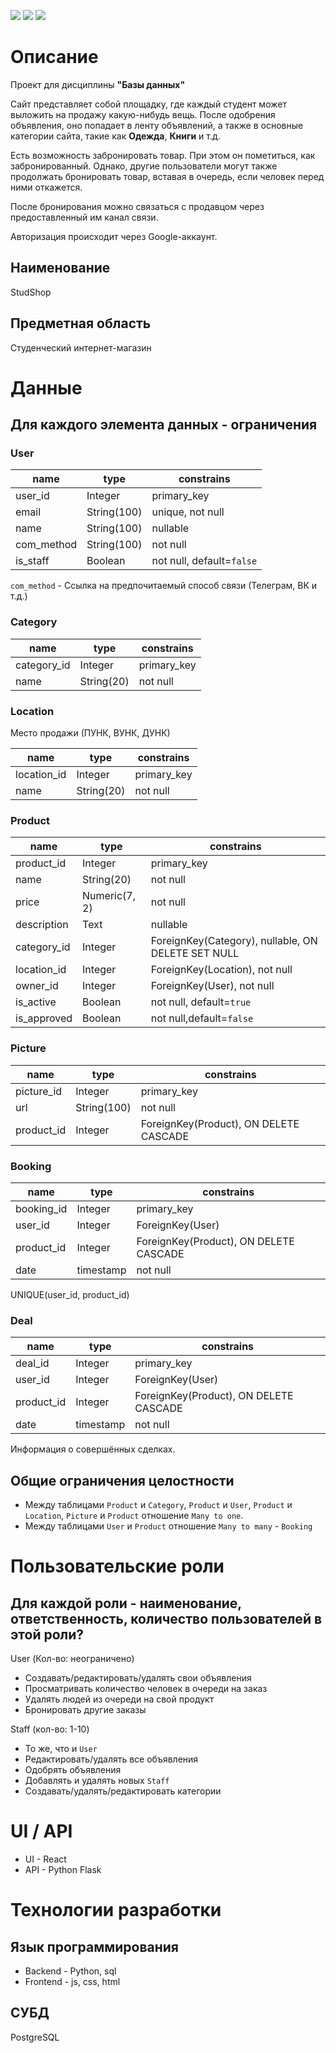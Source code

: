![](https://img.shields.io/badge/Flask-2.0.2-orange)
![](https://img.shields.io/badge/SQLAlchemy-1.4.26-red)
![](https://img.shields.io/badge/React.js-17.0.2-blue)
# Описание
Проект для дисциплины **"Базы данных"**

Сайт представляет собой площадку, где каждый студент может выложить на продажу какую-нибудь
вещь. После одобрения объявления, оно попадает в ленту объявлений, а также в основные 
категории сайта, такие как **Одежда**, **Книги** и т.д. 

Есть возможность забронировать товар. При этом он пометиться, как забронированный. Однако, другие пользователи могут также продолжать бронировать товар, вставая в очередь, если человек перед ними откажется. 

После бронирования можно связаться с продавцом через предоставленный им канал связи.

Авторизация происходит через Google-аккаунт.

## Наименование

StudShop

## Предметная область

Студенческий интернет-магазин

# Данные
## Для каждого элемента данных - ограничения
### User
| name | type | constrains |
| ---- | ---- | ---------- |
| user_id | Integer|  primary_key|
| email| String(100)| unique, not null|
| name | String(100)| nullable |
| com_method | String(100) | not null |
| is_staff| Boolean | not null, default=`false` |

`com_method` - Ссылка на предпочитаемый способ связи (Телеграм, ВК и т.д.)

### Category

| name | type | constrains |
| ---- | ---- | ---------- |
|category_id|Integer| primary_key|
|name | String(20)| not null|


### Location
Место продажи (ПУНК, ВУНК, ДУНК)

| name | type | constrains |
| ---- | ---- | ---------- |
|location_id|Integer| primary_key|
|name | String(20)| not null|

### Product

| name | type | constrains |
| ---- | ---- | ---------- |
|product_id | Integer | primary_key|
|name|String(20)| not null |
|price | Numeric(7, 2) | not null |
|description | Text | nullable |
|category_id | Integer | ForeignKey(Category), nullable, ON DELETE SET NULL |
|location_id|Integer| ForeignKey(Location), not null|
|owner_id | Integer |ForeignKey(User), not null |
| is_active | Boolean | not null, default=`true` |
| is_approved | Boolean | not null,default=`false` |


### Picture
| name | type | constrains |
| ---- | ---- | ---------- |
|picture_id |Integer | primary_key|
|url | String(100) | not null |
|product_id |Integer |ForeignKey(Product), ON DELETE CASCADE |

### Booking
| name | type | constrains |
| ---- | ---- | ---------- |
| booking_id| Integer | primary_key |
| user_id | Integer | ForeignKey(User) |
| product_id | Integer | ForeignKey(Product), ON DELETE CASCADE |
| date | timestamp | not null |

UNIQUE(user_id, product_id)

### Deal
| name | type | constrains |
| ---- | ---- | ---------- |
| deal_id| Integer | primary_key |
| user_id | Integer | ForeignKey(User) |
| product_id | Integer | ForeignKey(Product), ON DELETE CASCADE |
| date | timestamp | not null |

Информация о совершённых сделках.  

## Общие ограничения целостности
* Между таблицами `Product` и `Category`, `Product` и `User`, `Product` и `Location`,
`Picture` и `Product` отношение `Many to one`.
* Между таблицами `User` и `Product` отношение `Many to many` - `Booking`
# Пользовательские роли
## Для каждой роли - наименование, ответственность, количество пользователей в этой роли?

User (Кол-во: неограничено)
* Создавать/редактировать/удалять свои объявления
* Просматривать количество человек в очереди на заказ
* Удалять людей из очереди на свой продукт
* Бронировать другие заказы

Staff (кол-во: 1-10)
* То же, что и `User`
* Редактировать/удалять все объявления
* Одобрять объявления
* Добавлять и удалять новых `Staff`
* Создавать/удалять/редактировать категории


# UI / API 
* UI -  React
* API - Python Flask
# Технологии разработки
## Язык программирования

* Backend - Python, sql
* Frontend - js, css, html

## СУБД
PostgreSQL
